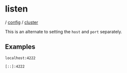# listen

/ [config](/reference/server-config/index.md) / [cluster](/reference/server-config/config/cluster/index.md) 

This is an alternate to setting the `host` and `port` separately.

## Examples

```
localhost:4222
```
```
[::]:4222
```


